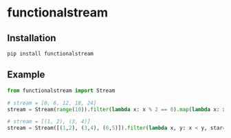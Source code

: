 # functionalstream

## Installation

```shell script
pip install functionalstream
```

## Example

```python
from functionalstream import Stream

# stream = [0, 6, 12, 18, 24]
stream = Stream(range(10)).filter(lambda x: x % 2 == 0).map(lambda x: x * 3).to_list()

# stream = [(1, 2), (3, 4)]
stream = Stream([(1,2), (3,4), (6,5)]).filter(lambda x, y: x < y, star=True).to_list()
```

